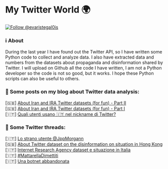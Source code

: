 # My Twitter World 🌍

<a href="https://twitter.com/intent/follow?screen_name=evaristegal0is"><img src="https://img.shields.io/twitter/follow/evaristegal0is?style=social" alt="Follow @evaristegal0is"></a>

### ℹ️ About

During the last year I have found out the Twitter API, so I have written some Python code to collect and analyze data. I also have extracted data and numbers from the datasets about propaganda and disinformation shared by Twitter. I will upload on Github all the code I have written, I am not a Python developer so the code is not so good, but it works. I hope these Python scripts can also be useful to others.

### 🔗 Some posts on my blog about Twitter data analysis:

[🇬🇧] [About Iran and IRA Twitter datasets (for fun\) - Part II](https://www.gubello.me/blog/about-iran-and-ira-twitter-datasets-for-fun-part-two/)<br/>
[🇬🇧] [About Iran and IRA Twitter datasets (for fun\) - Part I](https://www.gubello.me/blog/about-iran-and-ira-twitter-datasets-for-fun-part-one/)<br/>
[🇮🇹] [Quali utenti usano 🇮🇹 nel nickname di Twitter?](https://www.gubello.me/blog/quali-utenti-usano-bandiera-ita-nel-nickname-di-twitter/)

### 🔗 Some Twitter threads:

[🇮🇹] [Lo strano utente @JppMorgann](https://threadreaderapp.com/thread/1166660678222045184.html)<br/>
[🇬🇧] [About Twitter dataset on the disinformation on situation in Hong Kong](https://threadreaderapp.com/thread/1164081670573760513.html)<br/>
[🇮🇹] [Internet Research Agency dataset e situazione in Italia](https://threadreaderapp.com/thread/1158091743050522626.html)<br/>
[🇮🇹] [#MattarellaDimettiti](https://threadreaderapp.com/thread/1150050028863594496.html)<br/>
[🇮🇹] [Una botnet abbandonata](https://threadreaderapp.com/thread)
